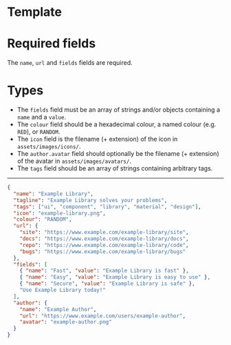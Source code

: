 # Template

# Required fields

The `name`, `url` and `fields` fields are required.

# Types

- The `fields` field must be an array of strings and/or objects containing a `name` and a `value`.
- The `colour` field should be a hexadecimal colour, a named colour (e.g. `RED`), or `RANDOM`.
- The `icon` field is the filename (+ extension) of the icon in `assets/images/icons/`.
- The `author.avatar` field should optionally be the filename (+ extension) of the avatar in `assets/images/avatars/`.
- The `tags` field should be an array of strings containing arbitrary tags.

---

```json
{
  "name": "Example Library",
  "tagline": "Example Library solves your problems",
  "tags": ["ui", "component", "library", "material", "design"],
  "icon": "example-library.png",
  "colour": "RANDOM",
  "url": {
    "site": "https://www.example.com/example-library/site",
    "docs": "https://www.example.com/example-library/docs",
    "repo": "https://www.example.com/example-library/code",
    "bugs": "https://www.example.com/example-library/bugs"
  },
  "fields": [
    { "name": "Fast", "value": "Example Library is fast" },
    { "name": "Easy", "value": "Example Library is easy to use" },
    { "name": "Secure", "value": "Example Library is safe" },
    "Use Example Library today!"
  ],
  "author": {
    "name": "Example Author",
    "url": "https://www.example.com/users/example-author",
    "avatar": "example-author.png"
  }
}
```
